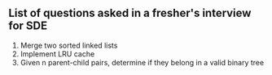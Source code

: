## List of questions asked in a fresher's interview for SDE

1. Merge two sorted linked lists
2. Implement LRU cache
3. Given n parent-child pairs, determine if they belong in a valid binary tree